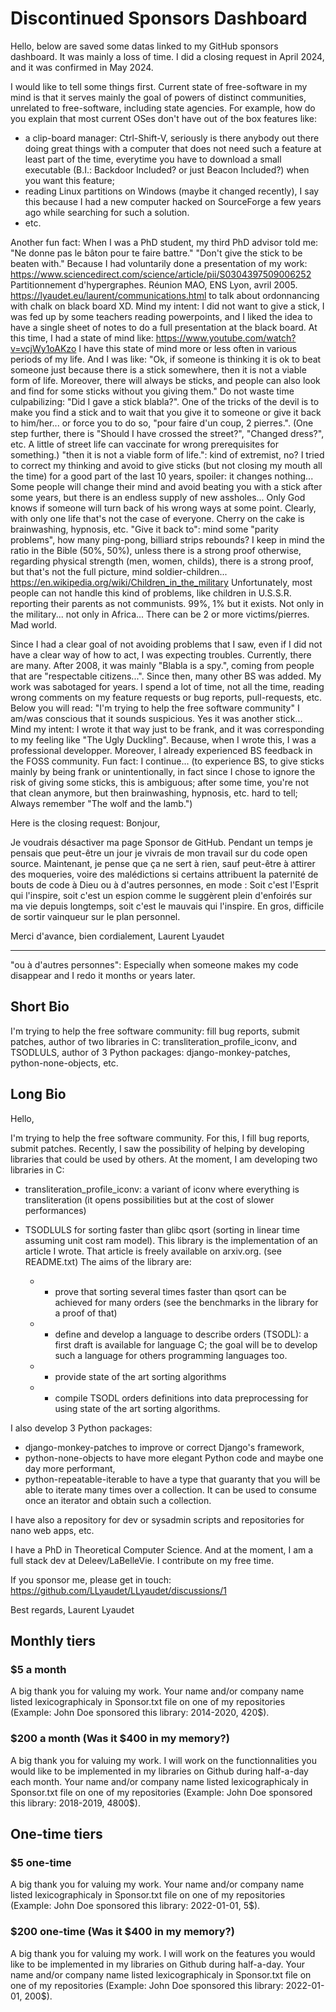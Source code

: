 # Discontinued Sponsors Dashboard

Hello, below are saved some datas linked to
my GitHub sponsors dashboard.
It was mainly a loss of time.
I did a closing request in April 2024,
and it was confirmed in May 2024.

I would like to tell some things first.
Current state of free-software in my mind
is that it serves mainly the goal of powers
of distinct communities,
unrelated to free-software,
including state agencies.
For example, how do you explain that
most current OSes don't have out of the box
features like:

- a clip-board manager: Ctrl-Shift-V,
  seriously is there anybody out there
  doing great things with a computer that
  does not need such a feature at least
  part of the time,
  everytime you have to download a small
  executable
  (B.I.: Backdoor Included? or just Beacon Included?)
  when you want this feature;
- reading Linux partitions on Windows
  (maybe it changed recently),
  I say this because I had a new computer hacked
  on SourceForge a few years ago while searching
  for such a solution.
- etc.

Another fun fact:
When I was a PhD student, my third PhD advisor told me:
"Ne donne pas le bâton pour te faire battre."
"Don't give the stick to be beaten with."
Because I had voluntarily done a presentation of my work:
https://www.sciencedirect.com/science/article/pii/S0304397509006252
Partitionnement d'hypergraphes.
Réunion MAO, ENS Lyon, avril 2005.
https://lyaudet.eu/laurent/communications.html
to talk about ordonnancing with chalk on black board XD.
Mind my intent: I did not want to give a stick,
I was fed up by some teachers reading powerpoints,
and I liked the idea to have a single sheet of notes
to do a full presentation at the black board.
At this time, I had a state of mind like:
https://www.youtube.com/watch?v=vcjWy1oAKzo
I have this state of mind more or less often
in various periods of my life.
And I was like:
"Ok, if someone is thinking it is ok to beat someone
just because there is a stick somewhere,
then it is not a viable form of life.
Moreover, there will always be sticks,
and people can also look and find for some
sticks without you giving them."
Do not waste time culpabilizing:
"Did I gave a stick blabla?".
One of the tricks of the devil
is to make you find a stick and
to wait that you give it to someone or give it back to him/her...
or force you to do so,
"pour faire d'un coup, 2 pierres.".
(One step further, there is
"Should I have crossed the street?",
"Changed dress?", etc.
A little of street life can vaccinate
for wrong prerequisites for something.)
"then it is not a viable form of life.":
kind of extremist, no?
I tried to correct my thinking and avoid to give sticks
(but not closing my mouth all the time)
for a good part of the last 10 years,
spoiler: it changes nothing...
Some people will change their mind and avoid beating you with a stick
after some years, but there is an endless supply of new assholes...
Only God knows if someone will turn back
of his wrong ways at some point.
Clearly, with only one life that's not the case of everyone.
Cherry on the cake is brainwashing, hypnosis, etc.
"Give it back to": mind some "parity problems",
how many ping-pong, billiard strips rebounds?
I keep in mind the ratio in the Bible (50%, 50%),
unless there is a strong proof otherwise,
regarding physical strength (men, women, childs),
there is a strong proof, but that's not the full picture,
mind soldier-children...
https://en.wikipedia.org/wiki/Children_in_the_military
Unfortunately, most people can not handle this kind of problems,
like children in U.S.S.R. reporting their parents as not communists.
99%, 1% but it exists.
Not only in the military... not only in Africa...
There can be 2 or more victims/pierres.
Mad world.

Since I had a clear goal of not avoiding problems
that I saw,
even if I did not have a clear way of how to act,
I was expecting troubles.
Currently, there are many.
After 2008, it was mainly "Blabla is a spy.",
coming from people that are "respectable citizens...".
Since then, many other BS was added.
My work was sabotaged for years.
I spend a lot of time, not all the time,
reading wrong comments
on my feature requests or bug reports, pull-requests, etc.
Below you will read:
"I'm trying to help the free software community"
I am/was conscious that it sounds suspicious.
Yes it was another stick...
Mind my intent: I wrote it that way just to be frank,
and it was corresponding to my feeling like "The Ugly Duckling".
Because, when I wrote this, I was a professional developper.
Moreover, I already experienced BS feedback in the FOSS community.
Fun fact: I continue...
(to experience BS,
to give sticks mainly by being frank or unintentionally,
in fact since I chose to ignore the risk of giving some sticks,
this is ambiguous;
after some time, you're not that clean anymore,
but then brainwashing, hypnosis, etc. hard to tell;
Always remember "The wolf and the lamb.")

Here is the closing request:
Bonjour,

Je voudrais désactiver ma page Sponsor de GitHub.
Pendant un temps je pensais que peut-être un jour
je vivrais de mon travail sur du code open source.
Maintenant, je pense que ça ne sert à rien,
sauf peut-être à attirer des moqueries,
voire des malédictions si certains attribuent la paternité
de bouts de code à Dieu ou à d'autres personnes,
en mode : Soit c'est l'Esprit qui l'inspire,
soit c'est un espion comme le suggèrent plein d'enfoirés sur ma vie
depuis longtemps, soit c'est le mauvais qui l'inspire.
En gros, difficile de sortir vainqueur sur le plan personnel.

Merci d'avance, bien cordialement,
Laurent Lyaudet


-----
"ou à d'autres personnes": Especially when someone makes my code
disappear and I redo it months or years later.


## Short Bio

I'm trying to help the free software community:
fill bug reports, submit patches,
author of two libraries in C: transliteration_profile_iconv,
and TSODLULS,
author of 3 Python packages: django-monkey-patches,
python-none-objects, etc.


## Long Bio

Hello,

I'm trying to help the free software community.
For this, I fill bug reports, submit patches.
Recently, I saw the possibility of helping by developing
libraries that could be used by others.
At the moment, I am developing two libraries in C:

- transliteration_profile_iconv: a variant of iconv where
  everything is transliteration
  (it opens possibilities
  but at the cost of slower performances)
- TSODLULS for sorting faster than glibc qsort
  (sorting in linear time assuming unit cost ram model).
  This library is the implementation of an article I wrote.
  That article is freely available on arxiv.org.
  (see README.txt)
  The aims of the library are:

  - - prove that sorting several times faster than qsort
      can be achieved for many orders
      (see the benchmarks in the library for a proof of that)
  - - define and develop a language to describe orders (TSODL):
      a first draft is available for language C;
      the goal will be to develop such a language
      for others programming languages too.
  - - provide state of the art sorting algorithms
  - - compile TSODL orders definitions into data preprocessing
      for using state of the art sorting algorithms.

I also develop 3 Python packages:

- django-monkey-patches
  to improve or correct Django's framework,
- python-none-objects to have more elegant Python code
  and maybe one day more performant,
- python-repeatable-iterable to have a type that guaranty that
  you will be able to iterate many times over a collection.
  It can be used to consume once an iterator
  and obtain such a collection.

I have also a repository for dev or sysadmin scripts
and repositories for nano web apps, etc.

I have a PhD in Theoretical Computer Science.
And at the moment, I am a full stack dev at Deleev/LaBelleVie.
I contribute on my free time.

If you sponsor me, please get in touch:
https://github.com/LLyaudet/LLyaudet/discussions/1

Best regards,
   Laurent Lyaudet


## Monthly tiers

### $5 a month

A big thank you for valuing my work.
Your name and/or company name listed lexicographicaly
in Sponsor.txt file on one of my repositories
(Example: John Doe sponsored this library: 2014-2020, 420$).


### $200 a month (Was it $400 in my memory?)

A big thank you for valuing my work.
I will work on the functionnalities you would like to be
implemented in my libraries on Github during half-a-day each month.
Your name and/or company name listed lexicographicaly
in Sponsor.txt file on one of my repositories 
(Example: John Doe sponsored this library: 2018-2019, 4800$).


## One-time tiers

### $5 one-time

A big thank you for valuing my work.
Your name and/or company name listed lexicographicaly
in Sponsor.txt file on one of my repositories
(Example: John Doe sponsored this library: 2022-01-01, 5$).


### $200 one-time (Was it $400 in my memory?)

A big thank you for valuing my work.
I will work on the features you would like to be
implemented in my libraries on Github during half-a-day.
Your name and/or company name listed lexicographicaly
in Sponsor.txt file on one of my repositories
(Example: John Doe sponsored this library: 2022-01-01, 200$).


